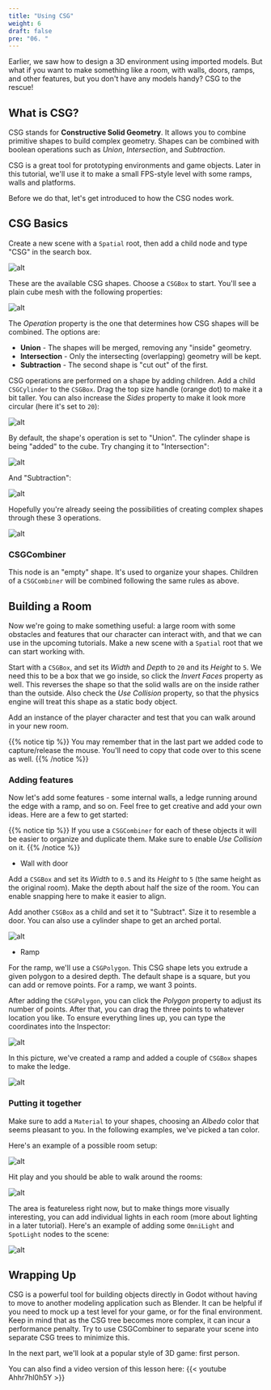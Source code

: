 ```yaml
---
title: "Using CSG"
weight: 6
draft: false
pre: "06. "
---
```


Earlier, we saw how to design a 3D environment using imported models. But what
if you want to make something like a room, with walls, doors, ramps, and other
features, but you don't have any models handy? CSG to the rescue!

## What is CSG?

CSG stands for **Constructive Solid Geometry**. It allows you to combine primitive shapes to build complex geometry. Shapes can be combined with boolean operations such as _Union_, _Intersection_, and _Subtraction_.

CSG is a great tool for prototyping environments and game objects. Later in this tutorial, we'll use it to make a small FPS-style level with some ramps,
walls and platforms.

Before we do that, let's get introduced to how the CSG nodes work.

## CSG Basics

Create a new scene with a `Spatial` root, then add a child node and type "CSG"
in the search box.

![alt](/godot_recipes/img/3d_06_01.png?width=400)

These are the available CSG shapes. Choose a `CSGBox` to start. You'll see a
plain cube mesh with the following properties:

![alt](/godot_recipes/img/3d_06_02.png?width=200)

The _Operation_ property is the one that determines how CSG shapes will be
combined. The options are:

* **Union** - The shapes will be merged, removing any "inside" geometry.
* **Intersection** - Only the intersecting (overlapping) geometry will be kept.
* **Subtraction** - The second shape is "cut out" of the first.

CSG operations are performed on a shape by adding children. Add a child `CSGCylinder` to the `CSGBox`. Drag the top size handle (orange dot) to make it a bit taller. You can also increase the _Sides_ property to make it look more circular (here it's set to `20`):

![alt](/godot_recipes/img/3d_06_03.png?width=200)

By default, the shape's operation is set to "Union". The cylinder shape is
being "added" to the cube. Try changing it to "Intersection":

![alt](/godot_recipes/img/3d_06_04.gif?width=200)

And "Subtraction":

![alt](/godot_recipes/img/3d_06_05.gif?width=200)

Hopefully you're already seeing the possibilities of creating complex shapes
through these 3 operations.

![alt](/godot_recipes/img/3d_06_06.png?width=300)

### CSGCombiner

This node is an "empty" shape. It's used to organize your shapes. Children of
a `CSGCombiner` will be combined following the same rules as above.

## Building a Room

Now we're going to make something useful: a large room with some obstacles and
features that our character can interact with, and that we can use in the upcoming tutorials. Make a new scene with a `Spatial` root that we can start working with.

Start with a `CSGBox`, and set its _Width_ and _Depth_ to `20` and its _Height_
to `5`. We need this to be a box that we go inside, so click the _Invert Faces_
property as well. This reverses the shape so that the solid walls are on the
inside rather than the outside. Also check the _Use Collision_ property, so that
the physics engine will treat this shape as a static body object.

Add an instance of the player character and test that you can walk around in
your new room.

{{% notice tip %}}
You may remember that in the last part we added code to capture/release the
mouse. You'll need to copy that code over to this scene as well.
{{% /notice %}}

### Adding features

Now let's add some features - some internal walls, a ledge running around the
edge with a ramp, and so on. Feel free to get creative and add your own ideas.
Here are a few to get started:

{{% notice tip %}}
If you use a `CSGCombiner` for each of these objects it will be easier to
organize and duplicate them. Make sure to enable _Use Collision_ on it.
{{% /notice %}}

* Wall with door

Add a `CSGBox` and set its _Width_ to `0.5` and its _Height_ to `5` (the same
height as the original room). Make the depth about half the size of the room.
You can enable snapping here to make it easier to align.

Add another `CSGBox` as a child and set it to "Subtract". Size it to resemble
a door. You can also use a cylinder shape to get an arched portal.

![alt](/godot_recipes/img/3d_06_07.png?width=300)

* Ramp

For the ramp, we'll use a `CSGPolygon`. This CSG shape lets you extrude a given
polygon to a desired depth. The default shape is a square, but you can add or
remove points. For a ramp, we want 3 points.

After adding the `CSGPolygon`, you can click the _Polygon_ property to adjust
its number of points. After that, you can drag the three points to whatever
location you like. To ensure everything lines up, you can type the coordinates into the Inspector:

![alt](/godot_recipes/img/3d_06_12.png?width=500)

In this picture, we've created a ramp and added a couple of `CSGBox` shapes to
make the ledge.

![alt](/godot_recipes/img/3d_06_08.png?width=300)

### Putting it together

Make sure to add a `Material` to your shapes, choosing an _Albedo_ color that
seems pleasant to you. In the following examples, we've picked a tan color.

Here's an example of a possible room setup:

![alt](/godot_recipes/img/3d_06_13.png?width=300)

Hit play and you should be able to walk around the rooms:

![alt](/godot_recipes/img/3d_06_10.gif?width=250)

The area is featureless right now, but to make things more visually
interesting, you can add individual lights in each room (more about lighting
in a later tutorial). Here's an example of adding some `OmniLight` and `SpotLight` nodes to the scene:

![alt](/godot_recipes/img/3d_06_11.gif?width=250)

## Wrapping Up

CSG is a powerful tool for building objects directly in Godot without
having to move to another modeling application such as Blender. It can be helpful
if you need to mock up a test level for your game, or for the final
environment. Keep in mind that as the CSG tree becomes more complex, it can
incur a performance penalty. Try to use CSGCombiner to separate your scene
into separate CSG trees to minimize this.

In the next part, we'll look at a popular style of 3D game: first person.

You can also find a video version of this lesson here:
{{< youtube Ahhr7hl0h5Y >}}
